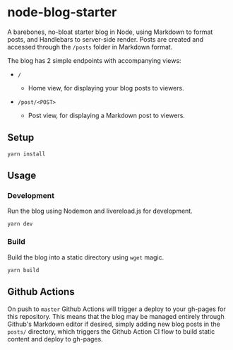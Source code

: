 # node-blog-starter
A barebones, no-bloat starter blog in Node, using Markdown to format posts, and Handlebars to server-side render. Posts are created and accessed through the `/posts` folder in Markdown format.

The blog has 2 simple endpoints with accompanying views:

- `/`
  - Home view, for displaying your blog posts to viewers.

- `/post/<POST>`
  - Post view, for displaying a Markdown post to viewers.

## Setup

```yarn install```

## Usage

### Development
Run the blog using Nodemon and livereload.js for development.

```yarn dev```

### Build
Build the blog into a static directory using `wget` magic.

```yarn build```

## Github Actions
On push to `master` Github Actions will trigger a deploy to your gh-pages for this repository. This means that the blog may be managed entirely through Github's Markdown editor if desired, simply adding new blog posts in the `posts/` directory, which triggers the Github Action CI flow to build static content and deploy to gh-pages.
